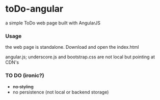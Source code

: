 # toDo-angular


a simple ToDo web page built with AngularJS

### Usage

the web page is standalone.  Download and open the index.html

angular.js; underscore.js and bootstrap.css are not local but pointing at CDN's

### TO DO (ironic?)

- ~~no styling~~
- no persistence (not local or backend storage)
